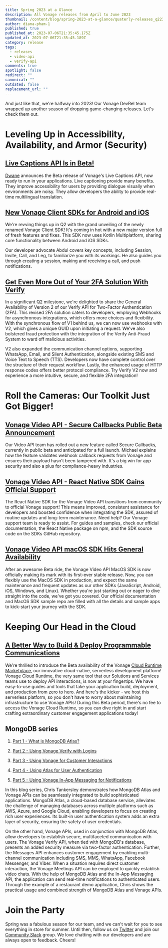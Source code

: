```yaml
---
title: Spring 2023 at a Glance
description: All Vonage releases from April to June 2023
thumbnail: /content/blog/spring-2023-at-a-glance/quaterly-releases_q223.png
author: diana-pham-1
published: true
published_at: 2023-07-06T21:35:45.175Z
updated_at: 2023-07-06T21:35:45.189Z
category: release
tags:
  - releases
  - video-api
  - verify-api
comments: true
spotlight: false
redirect: ""
canonical: ""
outdated: false
replacement_url: ""
---
```

And just like that, we're halfway into 2023! Our Vonage DevRel team wrapped up another season of dropping game-changing releases. Let's check them out.

# Leveling Up in Accessibility, Availability, and Armor (Security)

## [Live Captions API Is in Beta!](https://developer.vonage.com/en/blog/live-captions-api-is-in-beta)

[Dwane](https://developer.vonage.com/en/blog/authors/dwanehemmings) announces the Beta release of Vonage's Live Captions API, now ready to run in your applications. Live captioning provide many benefits. They improve accessibility for users by providing dialogue visually when environments are noisy. They allow developers the ability to provide real-time multilingual translation.

## [New Vonage Client SDKs for Android and iOS](https://developer.vonage.com/en/blog/introducing-the-new-vonage-client-sdk-for-android-and-ios)

We're revving things up in Q2 with the grand unveiling of the newly renamed Vonage Client SDK! It's coming in hot with a new major version full of fresh features and fixes. This SDK now uses Kotlin Multiplatform, sharing core functionality between Android and iOS SDKs.

Our developer advocate Abdul covers key concepts, including Session, Invite, Call, and Leg, to familiarize you with its workings. He also guides you through creating a session, making and receiving a call, and push notifications.

## [Get Even More Out of Your 2FA Solution With Verify](https://developer.vonage.com/en/blog/vonage-verify-v2-is-now-ga-for-2fa-integrations)

In a significant Q2 milestone, we're delighted to share the General Availability of Version 2 of our Verify API for Two-Factor Authentication (2FA). This revised 2FA solution caters to developers, employing Webhooks for asynchronous integrations, which offers more choices and flexibility. With the synchronous flow of V1 behind us, we can now use webhooks with V2, which gives a unique GUID upon initiating a request. We've also bolstered fraud protection with the integration of the Verify Anti-Fraud System to ward off malicious activities.

V2 also expanded the communication channel options, supporting WhatsApp, Email, and Silent Authentication, alongside existing SMS and Voice Text to Speech (TTS). Developers now have complete control over the structure of their request workflow. Lastly, the enhanced usage of HTTP response codes offers better protocol compliance. Try Verify V2 now and experience a more intuitive, secure, and flexible 2FA integration!

# Roll the Cameras: Our Toolkit Just Got Bigger!

## [Vonage Video API - Secure Callbacks Public Beta Announcement](https://developer.vonage.com/en/blog/vonage-video-api-secure-callbacks-public-beta-announcement)

Our Video API team has rolled out a new feature called Secure Callbacks, currently in public beta and anticipated for a full launch. Michael explains how the feature validates webhook callback requests from Vonage and ensures their payload hasn't been tampered with. It's a big win for app security and also a plus for compliance-heavy industries.

## [Vonage Video API - React Native SDK Gains Official Support](https://developer.vonage.com/en/blog/vonage-video-api-react-native-sdk-gains-official-support)
The React Native SDK for the Vonage Video API transitions from community to official Vonage support! This means improved, consistent assistance for developers and boosted confidence when integrating the SDK, assured of routine updates and long-term maintenance. Need help? Our Vonage support team is ready to assist. For guides and samples, check our official documentation, the React Native package on npm, and the SDK source code on the SDKs GitHub repository.

## [Vonage Video API macOS SDK Hits General Availability](https://developer.vonage.com/en/blog/vonage-video-api-macos-sdk-goes-ga)

After an awesome Beta ride, the Vonage Video API MacOS SDK is now officially making its mark with its first-ever stable release. Now, you can flexibly use the MacOS SDK in production, and expect the same maintenance and frequent updates as our other SDKs (JavaScript, Android, iOS, Windows, and Linux). Whether you're just starting out or eager to dive straight into the code, we've got you covered. Our official documentation and MacOS SDK sample repo are filled with all the details and sample apps to kick-start your journey with the SDK.

# Keeping Our Head in the Cloud

## [A Better Way to Build & Deploy Programmable Communications](https://developer.vonage.com/en/blog/announcing-cloud-runtime-marketplace)
We're thrilled to introduce the Beta availability of the Vonage [Cloud Runtime Marketplace](https://developer.vonage.com/cloud-runtime), our innovative cloud-native, serverless development platform! Vonage Cloud Runtime, the very same tool that our Solutions and Services teams use to deploy API interactions, is now at your fingertips. We have easy-to-use guides and tools that take your application build, deployment, and production from zero to hero. And here's the kicker - we host this serverless platform, so you don't have to worry about maintaining infrastructure to use Vonage APIs! During this Beta period, there's no fee to access the Vonage Cloud Runtime, so you can dive right in and start crafting extraordinary customer engagement applications today!

## MongoDB series
  1. [Part 1 - What is MongoDB Atlas?](https://developer.vonage.com/en/blog/using-vonage-apis-with-mongodb-atlas-part-1)
    
2.  [Part 2 - Using Vonage Verify with Logins](https://developer.vonage.com/en/blog/using-vonage-apis-with-mongodb-atlas-part-2)
    
3.  [Part 3 - Using Vonage for Customer Interactions](https://developer.vonage.com/en/blog/using-vonage-apis-with-mongodb-atlas-part-3)
    
4.  [Part 4 - Using Atlas for User Authentication](https://developer.vonage.com/en/blog/using-vonage-apis-with-mongodb-atlas-part-4)
    
5.  [Part 5 - Using Vonage In-App Messaging for Notifications](https://developer.vonage.com/en/blog/using-vonage-apis-with-mongodb-atlas-part-5)

In this blog series, Chris Tankersley demonstrates how MongoDB Atlas and Vonage APIs can be seamlessly integrated to build sophisticated applications. MongoDB Atlas, a cloud-based database service, alleviates the challenge of managing databases across multiple platforms such as AWS, Azure, and Google Cloud, enabling developers to focus on creating rich user experiences. Its built-in user authentication system adds an extra layer of security, ensuring the safety of user credentials.

On the other hand, Vonage APIs, used in conjunction with MongoDB Atlas, allow developers to establish secure, multifaceted communication with users. The Vonage Verify API, when tied with MongoDB's database, presents an added security measure via two-factor authentication. Further, the Messages API enhances customer engagement by enabling multi-channel communication including SMS, MMS, WhatsApp, Facebook Messenger, and Viber. When a situation requires direct customer interaction, the Vonage Meetings API can be employed to quickly establish video chats. With the help of MongoDB Atlas and the In-App Messaging API, the application can send real-time notifications to authenticated users. Through the example of a restaurant demo application, Chris shows the practical usage and combined strength of MongoDB Atlas and Vonage APIs.

# Join the Party

Spring was a fabulous season for our team, and we can't wait for you to see everything in store for summer. Until then, follow us on [Twitter](https://twitter.com/VonageDev) and join our [Community Slack](https://developer.vonage.com/community/slack) group. We love chatting with our developers and are always open to feedback. Cheers!